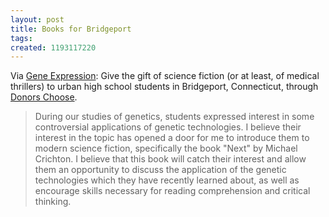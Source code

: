 ```yaml
---
layout: post
title: Books for Bridgeport
tags: 
created: 1193117220
---
```

Via [Gene Expression](http://www.gnxp.com/blog/2007/10/donors-choose.php):  Give the gift of science fiction (or at least, of medical thrillers) to urban high school students in Bridgeport, Connecticut, through [Donors Choose](http://www.donorschoose.org/donors/proposal.html?id=112105&challengeid=17147&zone=0).

> During our studies of genetics, students expressed interest in some controversial applications of genetic technologies. I believe their interest in the topic has opened a door for me to introduce them to modern science fiction, specifically the book "Next" by Michael Crichton.<!--break--> I believe that this book will catch their interest and allow them an opportunity to discuss the application of the genetic technologies which they have recently learned about, as well as encourage skills necessary for reading comprehension and critical thinking.
